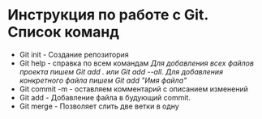 # Инструкция по работе с Git. Список команд

* Git init - Создание репозитория
* Git help - справка по всем командам
*Для добавления всех файлов проекта пишем Git add . или Git add --all. Для добавления конкретного файла пишем Git add "Имя файла"*
* Git commit -m - оставляем комментарий с описанием изменений
* Git add - Добавление  файла в будующий commit.
* Git merge - Позволяет слить две ветки в одну
